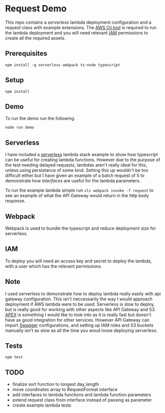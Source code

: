 # Request Demo

This repo contains a _serverless_ lambda deployment configuration and a request class with example extensions. The [AWS Cli tool](https://aws.amazon.com/cli/) is required to run the lambda deployment and you will need relevant [IAM](https://aws.amazon.com/iam/) permissions to create all the required assets.

## Prerequisites

```
npm install -g serverless webpack ts-node typescript
```

## Setup

```
npm install
```

## Demo

To run the demo run the following.

```
node run demo
```

## Serverless

I have included a [serverless]() lambda stack example to show how typescript can be useful for creating lambda functions. However due to the purpose of the test needing delayed requests, lambdas aren't really ideal for this, unless using persistance of some kind. Setting this up wouldn't be too difficult either but I have given an example of a batch request of 5 to demonstrate how _interfaces_ are useful for the lambda parameters.

To run the example lambda simple run `sls webpack invoke -f request` to see an example of what the API Gateway would return in the http body response.

## Webpack

Webpack is used to bundle the typescript and reduce deployment size for serverless.

## IAM

To deploy you will need an access key and secret to deploy the lambda, with a user which has the relevant permissions.

## Note

I used serverless to demonstrate how to deploy lambda really easily with api gateway configuration. This isn't neccessarily the way I would approach deployment if AWS lambda were to be used. Serverless is slow to deploy, but is really good for working with other aspects like API Gateway and S3. [APEX](https://github.com/apex/apex) is something I would like to look into as it is really fast but doesn't have as good integration for other services. However API Gateway can import [Swagger](http://swagger.io/) configurations, and setting up IAM roles and S3 buckets manually isn't as slow as all the time you woud loose deploying serverless.

## Tests

```
npm test
```

## TODO

- finalize sort function to longest day_length
- move coordinates array to RequestFormat interface
- add interfaces to lambda functions and lambda function parameters
- extend request class from interface instead of passing as parameter
- create example lambda tests